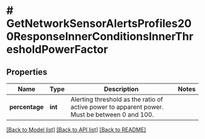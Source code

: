 # # GetNetworkSensorAlertsProfiles200ResponseInnerConditionsInnerThresholdPowerFactor

## Properties

Name | Type | Description | Notes
------------ | ------------- | ------------- | -------------
**percentage** | **int** | Alerting threshold as the ratio of active power to apparent power. Must be between 0 and 100. |

[[Back to Model list]](../../README.md#models) [[Back to API list]](../../README.md#endpoints) [[Back to README]](../../README.md)
